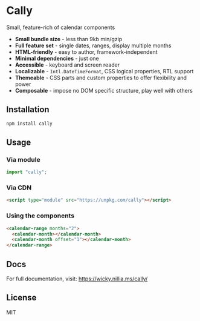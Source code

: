# Cally

Small, feature-rich of calendar components

- **Small bundle size** - less than 9kb min/gzip
- **Full feature set** - single dates, ranges, display multiple months
- **HTML-friendly** - easy to author, framework-independent
- **Minimal dependencies** - just one
- **Accessible** - keyboard and screen reader
- **Localizable** - `Intl.DateTimeFormat`, CSS logical properties, RTL support
- **Themeable** - CSS parts and custom properties to offer flexibility and power
- **Composable** - impose no DOM specific structure, play well with others

## Installation

```bash
npm install cally
```

## Usage

### Via module

```js
import "cally";
```

### Via CDN

```html
<script type="module" src="https://unpkg.com/cally"></script>
```

### Using the components

```html
<calendar-range months="2">
  <calendar-month></calendar-month>
  <calendar-month offset="1"></calendar-month>
</calendar-range>
```

## Docs

For full documentation, visit: https://wicky.nillia.ms/cally/

## License

MIT
